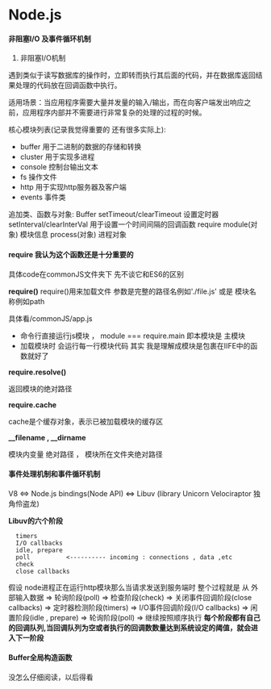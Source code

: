 # Node.js

#### 非阻塞I/O 及事件循环机制

1. 非阻塞I/O机制

遇到类似于读写数据库的操作时，立即转而执行其后面的代码，并在数据库返回结果处理的代码放在回调函数中执行。

适用场景：当应用程序需要大量并发量的输入/输出，而在向客户端发出响应之前，应用程序内部并不需要进行非常复杂的处理的过程的时候。

核心模块列表(记录我觉得重要的 还有很多实际上):
* buffer 用于二进制的数据的存储和转换
* cluster 用于实现多进程
* console  控制台输出文本
* fs 操作文件
* http 用于实现http服务器及客户端
* events 事件类

追加类、函数与对象:
Buffer
setTimeout/clearTimeout 设置定时器
setInterval/clearInterVal 用于设置一个时间间隔的回调函数
require
module(对象) 模块信息
process(对象) 进程对象

#### require 我认为这个函数还是十分重要的
具体code在commonJS文件夹下
先不谈它和ES6的区别

**require()**
require()用来加载文件 参数是完整的路径名例如'./file.js' 或是 模块名称例如path

具体看/commonJS/app.js

* 命令行直接运行js模块 ， module === require.main 即本模块是 主模块
* 加载模块时 会运行每一行模块代码 其实 我是理解成模块是包裹在IIFE中的函数就好了

**require.resolve()**

返回模块的绝对路径

**require.cache**

cache是个缓存对象，表示已被加载模块的缓存区

**__filename , __dirname**

模块内变量 绝对路径  ， 模块所在文件夹绝对路径

#### 事件处理机制和事件循环机制

V8 <=> Node.js bindings(Node API) <=> Libuv (library Unicorn Velociraptor 独角伶盗龙)

**Libuv的六个阶段**
```
  timers
  I/O callbacks
  idle, prepare
  poll          <---------- incoming : connections , data ,etc
  check
  close callbacks
```

假设 node进程正在运行http模块那么当请求发送到服务端时
整个过程就是 从 外部输入数据 => 轮询阶段(poll) => 检查阶段(check) => 关闭事件回调阶段(close callbacks) =>
定时器检测阶段(timers) => I/O事件回调阶段(I/O callbacks) => 闲置阶段(idle , prepare) => 轮询阶段(poll) =>
继续按照顺序执行
**每个阶段都有自己的回调队列,当回调队列为空或者执行的回调数数量达到系统设定的阈值，就会进入下一阶段**


#### Buffer全局构造函数

没怎么仔细阅读，以后得看

#### 

